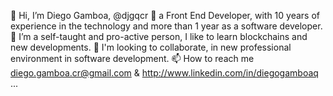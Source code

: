 👋 Hi, I’m Diego Gamboa, @djgqcr
👀 a Front End Developer, with 10 years of experience in the technology 
and more than 1 year as a software developer. 
🌱 I’m a self-taught and pro-active person, I like to learn blockchains and new developments.
💞️ I'm looking to collaborate, in new professional environment in software development.
📫 How to reach me diego.gamboa.cr@gmail.com & http://www.linkedin.com/in/diegogamboaq
...

<!---
djgqcr/djgqcr is a ✨ special ✨ 
--->
